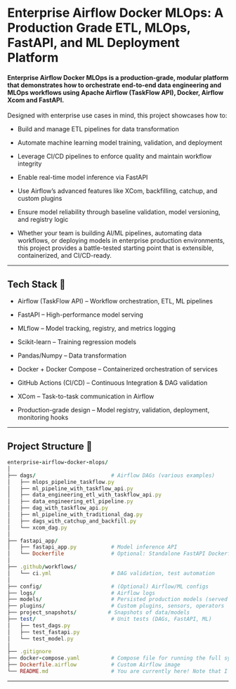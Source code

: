 # Enterprise Airflow Docker MLOps: A Production Grade ETL, MLOps, FastAPI, and ML Deployment Platform

#### Enterprise Airflow Docker MLOps is a production-grade, modular platform that demonstrates how to orchestrate end-to-end data engineering and MLOps workflows using Apache Airflow (TaskFlow API), Docker, Airflow Xcom and FastAPI.

Designed with enterprise use cases in mind, this project showcases how to:

- Build and manage ETL pipelines for data transformation

- Automate machine learning model training, validation, and deployment

- Leverage CI/CD pipelines to enforce quality and maintain workflow integrity

- Enable real-time model inference via FastAPI

- Use Airflow’s advanced features like XCom, backfilling, catchup, and custom plugins

- Ensure model reliability through baseline validation, model versioning, and registry logic

* Whether your team is building AI/ML pipelines, automating data workflows, or deploying models in enterprise production environments, this project provides a battle-tested starting point that is extensible, containerized, and CI/CD-ready.

--- 

## Tech Stack  🧰 

- Airflow (TaskFlow API) – Workflow orchestration, ETL, ML pipelines

- FastAPI – High-performance model serving

- MLflow – Model tracking, registry, and metrics logging

- Scikit-learn – Training regression models

- Pandas/Numpy – Data transformation

- Docker + Docker Compose – Containerized orchestration of services

- GitHub Actions (CI/CD) – Continuous Integration & DAG validation

- XCom – Task-to-task communication in Airflow

- Production-grade design – Model registry, validation, deployment, monitoring hooks

---

## Project Structure  📁 


```ruby
enterprise-airflow-docker-mlops/
│
├── dags/                        # Airflow DAGs (various examples)
│   ├── mlops_pipeline_taskflow.py
│   ├── ml_pipeline_with_taskflow_api.py
│   ├── data_engineering_etl_with_taskflow_api.py
│   ├── data_engineering_etl_pipeline.py
│   ├── dag_with_taskflow_api.py
│   ├── ml_pipeline_with_traditional_dag.py
│   ├── dags_with_catchup_and_backfill.py
│   └── xcom_dag.py
│
├── fastapi_app/
│   ├── fastapi_app.py           # Model inference API
│   └── Dockerfile               # Optional: Standalone FastAPI Dockerfile
│
├── .github/workflows/
│   └── ci.yml                   # DAG validation, test automation
│
├── config/                      # (Optional) Airflow/ML configs
├── logs/                        # Airflow logs
├── models/                      # Persisted production models (served by FastAPI)
├── plugins/                     # Custom plugins, sensors, operators
├── project_snapshots/          # Snapshots of data/models
├── test/                        # Unit tests (DAGs, FastAPI, ML)
│   ├── test_dags.py
│   ├── test_fastapi.py
│   └── test_model.py
│
├── .gitignore
├── docker-compose.yaml          # Compose file for running the full system
├── Dockerfile.airflow           # Custom Airflow image
└── README.md                    # You are currently here! Note that I did not include it in the original repo structure


```

---
